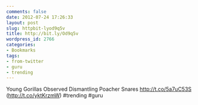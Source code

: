 ```yaml
---
comments: false
date: 2012-07-24 17:26:33
layout: post
slug: httpbit-lyod9q5v
title: http://bit.ly/Od9q5v
wordpress_id: 2766
categories:
- Bookmarks
tags:
- from-twitter
- guru
- trending
---
```


Young Gorillas Observed Dismantling Poacher Snares http://t.co/5a7uC53S (http://t.co/yktKrzmW) #trending #guru

